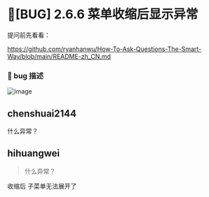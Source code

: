 # 🐛[BUG] 2.6.6 菜单收缩后显示异常

提问前先看看：

https://github.com/ryanhanwu/How-To-Ask-Questions-The-Smart-Way/blob/main/README-zh_CN.md

### 🐛 bug 描述

![image](https://github.com/ant-design/pro-components/assets/3166799/acd08bc3-edbd-4ca3-84bf-394a05ceb853)

## chenshuai2144

什么异常？

## hihuangwei

> 什么异常？

收缩后 子菜单无法展开了
